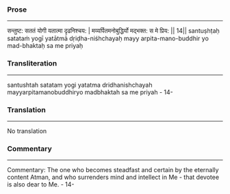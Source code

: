### Prose 
 --- 
सन्तुष्ट: सततं योगी यतात्मा दृढनिश्चय: |
मय्यर्पितमनोबुद्धिर्यो मद्भक्त: स मे प्रिय: || 14||
santuṣhṭaḥ satataṁ yogī yatātmā dṛiḍha-niśhchayaḥ
mayy arpita-mano-buddhir yo mad-bhaktaḥ sa me priyaḥ

### Transliteration 
 --- 
santushtah satatam yogi yatatma dridhanishchayah mayyarpitamanobuddhiryo madbhaktah sa me priyah - 14-

### Translation 
 --- 
No translation

### Commentary 
 --- 
Commentary: The one who becomes steadfast and certain by the eternally content Atman, and who surrenders mind and intellect in Me - that devotee is also dear to Me. - 14-
